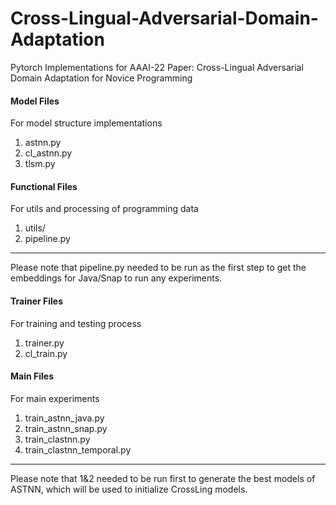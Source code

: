 # Cross-Lingual-Adversarial-Domain-Adaptation
Pytorch Implementations for AAAI-22 Paper: Cross-Lingual Adversarial Domain Adaptation for Novice Programming



#### Model Files
For model structure implementations
1. astnn.py
2. cl_astnn.py
3. tlsm.py



#### Functional Files
For utils and processing of programming data
1. utils/
2. pipeline.py
----
Please note that pipeline.py needed to be run as the first step to get the embeddings for Java/Snap to run any experiments.



#### Trainer Files
For training and testing process
1. trainer.py
2. cl_train.py


#### Main Files
For main experiments
1. train_astnn_java.py
2. train_astnn_snap.py
3. train_clastnn.py
3. train_clastnn_temporal.py
----
Please note that 1&2 needed to be run first to generate the best models of ASTNN, which will be used to initialize CrossLing models.
